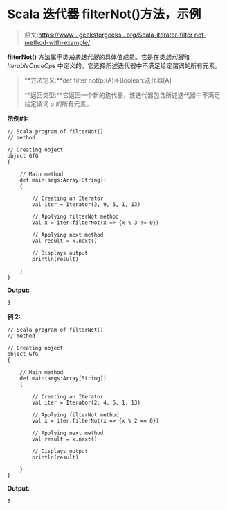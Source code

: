# Scala 迭代器 filterNot()方法，示例

> 原文:[https://www . geeksforgeeks . org/Scala-iterator-filter not-method-with-example/](https://www.geeksforgeeks.org/scala-iterator-filternot-method-with-example/)

**filterNot()** 方法属于类*抽象迭代器*的具体值成员。它是在类*迭代器*和 *IterableOnceOps* 中定义的。它选择所述迭代器中不满足给定谓词的所有元素。

> **方法定义:**def filter not(p:(A)=>Boolean:迭代器[A]
> 
> **返回类型:**它返回一个新的迭代器，该迭代器包含所述迭代器中不满足给定谓词 p 的所有元素。

**示例#1:**

```
// Scala program of filterNot()
// method

// Creating object
object GfG
{ 

    // Main method
    def main(args:Array[String])
    {

        // Creating an Iterator 
        val iter = Iterator(3, 9, 5, 1, 13)

        // Applying filterNot method
        val x = iter.filterNot(x => {x % 3 != 0})

        // Applying next method
        val result = x.next()

        // Displays output
        println(result)

    }
}
```

**Output:**

```
3

```

**例 2:**

```
// Scala program of filterNot()
// method

// Creating object
object GfG
{ 

    // Main method
    def main(args:Array[String])
    {

        // Creating an Iterator 
        val iter = Iterator(2, 4, 5, 1, 13)

        // Applying filterNot method
        val x = iter.filterNot(x => {x % 2 == 0})

        // Applying next method
        val result = x.next()

        // Displays output
        println(result)

    }
}
```

**Output:**

```
5

```